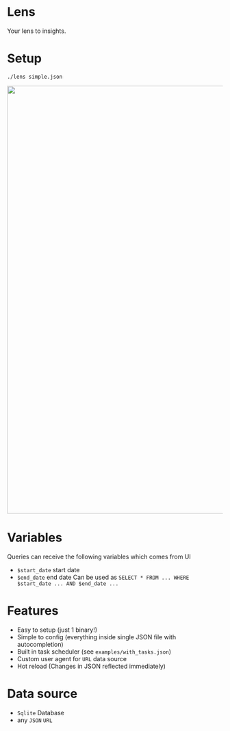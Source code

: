 # Lens

Your lens to insights.

# Setup
```console
./lens simple.json
```

<img width=1000 src="https://github.com/thewh1teagle/Lens/assets/61390950/12bc9528-1945-4fbd-a6c3-90cdcef1ddcd" />



# Variables

Queries can receive the following variables which comes from UI

- `$start_date` start date
- `$end_date` end date
Can be used as `SELECT * FROM ... WHERE $start_date ... AND $end_date ...`

# Features

- Easy to setup (just 1 binary!)
- Simple to config (everything inside single JSON file with autocompletion)
- Built in task scheduler (see `examples/with_tasks.json`)
- Custom user agent for `URL` data source
- Hot reload (Changes in JSON reflected immediately)

# Data source
- `Sqlite` Database
- any `JSON` `URL`

